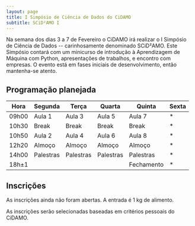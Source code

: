 ```yaml
---
layout: page
title: I Simpósio de Ciência de Dados do CiDAMO
subtitle: SCiD²AMO I
---
```


Na semana dos dias 3 a 7 de Fevereiro o CiDAMO irá realizar o I Simpósio de Ciência de Dados -- carinhosamente denominado SCiD²AMO.
Este Simpósio contará com um minicurso de introdução à Aprendizagem de Máquina com Python, apresentações de trabalhos, e encontro com empresas.
O evento está em fases iniciais de desenvolvimento, então mantenha-se atento.

## Programação planejada

| Hora  | Segunda   | Terça     | Quarta    | Quinta     | Sexta |
| ---   | ---       | ---       | ---       | ---        | ---   |
| 09h00 | Aula 1    | Aula 3    | Aula 5    | Aula 7     | *     |
| 10h30 | Break     | Break     | Break     | Break      | *     |
| 10h50 | Aula 2    | Aula 4    | Aula 6    | Aula 8     | *     |
| 12h20 | Almoço    | Almoço    | Almoço    | Almoço     | *     |
| 14h00 | Palestras | Palestras | Palestras | Palestras  | *     |
| 18h±1 |           |           |           | Fechamento | *     |

## Inscrições

As inscrições ainda não foram abertas.
A entrada é 1 kg de alimento.

As inscrições serão selecionadas baseadas em critérios pessoais do CiDAMO.
